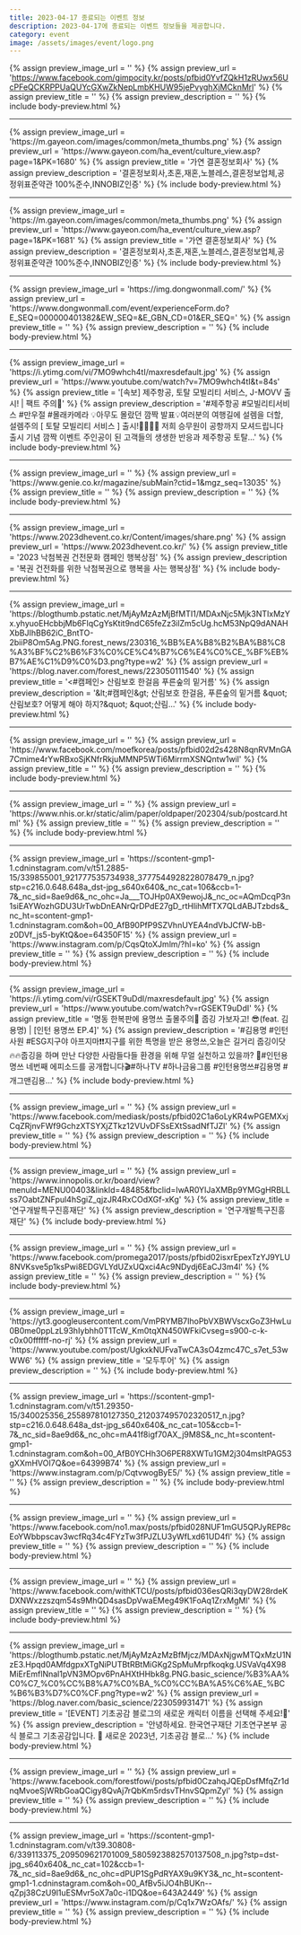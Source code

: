 ```yaml
---
title: 2023-04-17 종료되는 이벤트 정보
description: 2023-04-17에 종료되는 이벤트 정보들을 제공합니다.
category: event
image: /assets/images/event/logo.png
---
```

{% assign preview_image_url = '' %}
{% assign preview_url = 'https://www.facebook.com/gimpocity.kr/posts/pfbid0YvfZQkH1zRUwx56UcPFeQCKRPPUaQUYcGXwZkNepLmbKHUW95jePvyghXjMCknMrl' %}
{% assign preview_title = '' %}
{% assign preview_description = '' %}
{% include body-preview.html %}
<hr>{% assign preview_image_url = 'https://m.gayeon.com/images/common/meta_thumbs.png' %}
{% assign preview_url = 'https://www.gayeon.com/ha_event/culture_view.asp?page=1&PK=1680' %}
{% assign preview_title = '가연 결혼정보회사' %}
{% assign preview_description = '결혼정보회사,초혼,재혼,노블레스,결혼정보업체,공정위표준약관 100%준수,INNOBIZ인증' %}
{% include body-preview.html %}
<hr>{% assign preview_image_url = 'https://m.gayeon.com/images/common/meta_thumbs.png' %}
{% assign preview_url = 'https://www.gayeon.com/ha_event/culture_view.asp?page=1&PK=1681' %}
{% assign preview_title = '가연 결혼정보회사' %}
{% assign preview_description = '결혼정보회사,초혼,재혼,노블레스,결혼정보업체,공정위표준약관 100%준수,INNOBIZ인증' %}
{% include body-preview.html %}
<hr>{% assign preview_image_url = 'https://img.dongwonmall.com/' %}
{% assign preview_url = 'https://www.dongwonmall.com/event/experienceForm.do?E_SEQ=000000401382&EW_SEQ=&E_GBN_CD=01&ER_SEQ=' %}
{% assign preview_title = '' %}
{% assign preview_description = '' %}
{% include body-preview.html %}
<hr>{% assign preview_image_url = 'https://i.ytimg.com/vi/7MO9whch4tI/maxresdefault.jpg' %}
{% assign preview_url = 'https://www.youtube.com/watch?v=7MO9whch4tI&t=84s' %}
{% assign preview_title = '[속보] 제주항공, 토탈 모빌리티 서비스, J-MOVV 출시! | 팩트 주의🚨' %}
{% assign preview_description = '#제주항공 #모빌리티서비스 #만우절 #몰래카메라   💡아무도 몰랐던 깜짝 발표💡여러분의 여행길에 설렘을 더할, 설렘주의 [ 토탈 모빌리티 서비스 ] 출시!💁‍♂💁‍♀ 저희 승무원이 공항까지 모셔드립니다 출시 기념 깜짝 이벤트 주인공이 된 고객들의 생생한 반응과 제주항공 토탈...' %}
{% include body-preview.html %}
<hr>{% assign preview_image_url = '' %}
{% assign preview_url = 'https://www.genie.co.kr/magazine/subMain?ctid=1&mgz_seq=13035' %}
{% assign preview_title = '' %}
{% assign preview_description = '' %}
{% include body-preview.html %}
<hr>{% assign preview_image_url = 'https://www.2023dhevent.co.kr/Content/images/share.png' %}
{% assign preview_url = 'https://www.2023dhevent.co.kr/' %}
{% assign preview_title = '2023 낙첨복권 건전문화 캠페인 행복상점' %}
{% assign preview_description = '복권 건전화를 위한 낙첨복권으로 행복을 사는 행복상점' %}
{% include body-preview.html %}
<hr>{% assign preview_image_url = 'https://blogthumb.pstatic.net/MjAyMzAzMjBfMTI1/MDAxNjc5Mjk3NTIxMzYx.yhyuoEHcbbjMb6FlqCgYsKtit9ndC65feZz3ilZm5cUg.hcM53NpQ9dANAHXbBJIhBB62iC_BntTO-2biiP8Om5Ag.PNG.forest_news/230316_%BB%EA%B8%B2%BA%B8%C8%A3%BF%C2%B6%F3%C0%CE%C4%B7%C6%E4%C0%CE_%BF%EB%B7%AE%C1%D9%C0%D3.png?type=w2' %}
{% assign preview_url = 'https://blog.naver.com/forest_news/223050111540' %}
{% assign preview_title = '&lt;#캠페인&gt; 산림보호 한걸음 푸른숲의 밑거름' %}
{% assign preview_description = '&amp;lt;#캠페인&amp;gt; 산림보호 한걸음, 푸른숲의 밑거름 &amp;quot;산림보호? 어떻게 해야 하지?&amp;quot; &amp;quot;산림...' %}
{% include body-preview.html %}
<hr>{% assign preview_image_url = '' %}
{% assign preview_url = 'https://www.facebook.com/moefkorea/posts/pfbid02d2s428N8qnRVMnGA7Cmime4rYwRBxoSjKNfrRkjuMMNP5WTi6MirrmXSNQntw1wil' %}
{% assign preview_title = '' %}
{% assign preview_description = '' %}
{% include body-preview.html %}
<hr>{% assign preview_image_url = '' %}
{% assign preview_url = 'https://www.nhis.or.kr/static/alim/paper/oldpaper/202304/sub/postcard.html' %}
{% assign preview_title = '' %}
{% assign preview_description = '' %}
{% include body-preview.html %}
<hr>{% assign preview_image_url = 'https://scontent-gmp1-1.cdninstagram.com/v/t51.2885-15/339855001_921777535734938_3777544928228078479_n.jpg?stp=c216.0.648.648a_dst-jpg_s640x640&amp;_nc_cat=106&amp;ccb=1-7&amp;_nc_sid=8ae9d6&amp;_nc_ohc=Ja___TOJHp0AX9ewojJ&amp;_nc_oc=AQmDcqP3n1siEAYWozhGDU3UrTwbDnEANrQrDPdE27gD_rtHlihMfTX7QLdABJTzbds&amp;_nc_ht=scontent-gmp1-1.cdninstagram.com&amp;oh=00_AfB90PfP9SZVhnUYEA4ndVbJCfW-bB-z0DVf_js5-byKtQ&amp;oe=64350F15' %}
{% assign preview_url = 'https://www.instagram.com/p/CqsQtoXJmlm/?hl=ko' %}
{% assign preview_title = '' %}
{% assign preview_description = '' %}
{% include body-preview.html %}
<hr>{% assign preview_image_url = 'https://i.ytimg.com/vi/rGSEKT9uDdI/maxresdefault.jpg' %}
{% assign preview_url = 'https://www.youtube.com/watch?v=rGSEKT9uDdI' %}
{% assign preview_title = '명동 한복판에 용명쓰 출몰주의🚨 줍깅 가보자고! 😎(feat. 김용명) | [인턴 용명쓰 EP.4]' %}
{% assign preview_description = '#김용명 #인턴사원 #ESG지구야 아프지마❗❗지구를 위한 특명을 받은 용명쓰,오늘은 길거리 줍깅이닷 🔥🔥줍깅을 하며 만난 다양한 사람들다들 환경을 위해 무얼 실천하고 있을까? 👀#인턴용명쓰 네번째 에피소드를 공개합니다🎬#하나TV #하나금융그룹 #인턴용명쓰#김용명 #개그맨김용...' %}
{% include body-preview.html %}
<hr>{% assign preview_image_url = '' %}
{% assign preview_url = 'https://www.facebook.com/mediask/posts/pfbid02C1a6oLyKR4wPGEMXxjCqZRjnvFWf9GchzXTSYXjZTkz12VUvDFSsEXtSsadNfTJZl' %}
{% assign preview_title = '' %}
{% assign preview_description = '' %}
{% include body-preview.html %}
<hr>{% assign preview_image_url = '' %}
{% assign preview_url = 'https://www.innopolis.or.kr/board/view?menuId=MENU00403&linkId=48485&fbclid=IwAR0YIJaXMBp9YMGgHRBLLss7OabtZNFpul4hSgiZ_qjzJR4RxCOdXGf-xKg' %}
{% assign preview_title = '연구개발특구진흥재단' %}
{% assign preview_description = '연구개발특구진흥재단' %}
{% include body-preview.html %}
<hr>{% assign preview_image_url = '' %}
{% assign preview_url = 'https://www.facebook.com/promega2017/posts/pfbid02isxrEpexTzYJ9YLU8NVKsve5p1ksPwi8EDGVLYdUZxUQxci4Ac9NDydj6EaCJ3m4l' %}
{% assign preview_title = '' %}
{% assign preview_description = '' %}
{% include body-preview.html %}
<hr>{% assign preview_image_url = 'https://yt3.googleusercontent.com/VmPRYMB7IhoPbVXBWVscxGoZ3HwLu0B0me0ppLzL93hIybhh0T1TcW_Km0tqXN450WFkiCvseg=s900-c-k-c0x00ffffff-no-rj' %}
{% assign preview_url = 'https://www.youtube.com/post/UgkxkNUFvaTwCA3sO4zmc47C_s7et_53wWW6' %}
{% assign preview_title = '모두투어' %}
{% assign preview_description = '' %}
{% include body-preview.html %}
<hr>{% assign preview_image_url = 'https://scontent-gmp1-1.cdninstagram.com/v/t51.29350-15/340025356_255897810127350_212037495702320517_n.jpg?stp=c216.0.648.648a_dst-jpg_s640x640&amp;_nc_cat=105&amp;ccb=1-7&amp;_nc_sid=8ae9d6&amp;_nc_ohc=mA41f8igf70AX_j9M8S&amp;_nc_ht=scontent-gmp1-1.cdninstagram.com&amp;oh=00_AfB0YCHh3O6PER8XWTu1GM2j304msItPAG53gXXmHVOI7Q&amp;oe=64399B74' %}
{% assign preview_url = 'https://www.instagram.com/p/CqtvwogByE5/' %}
{% assign preview_title = '' %}
{% assign preview_description = '' %}
{% include body-preview.html %}
<hr>{% assign preview_image_url = '' %}
{% assign preview_url = 'https://www.facebook.com/no1.max/posts/pfbid028NUF1mGU5QPJyREP8cEoYWbbpscav3wcfRq34c4FYzTw3fPJZLU3yWfLxd61UD4fl' %}
{% assign preview_title = '' %}
{% assign preview_description = '' %}
{% include body-preview.html %}
<hr>{% assign preview_image_url = '' %}
{% assign preview_url = 'https://www.facebook.com/withKTCU/posts/pfbid036esQRi3qyDW28rdeKDXNWxzzszqm54s9MhQD4sasDpVwaEMeg49K1FoAq1ZrxMgMl' %}
{% assign preview_title = '' %}
{% assign preview_description = '' %}
{% include body-preview.html %}
<hr>{% assign preview_image_url = 'https://blogthumb.pstatic.net/MjAyMzAzMzBfMjcz/MDAxNjgwMTQxMzU1NzE3.Hpqd0AMfdgpxXTgNiPUTBtRBtMiGKg2SpMuMrpfkoqkg.USVaVq4X98MiErEmflNnal1pVN3MOpv6PnAHXtHHbk8g.PNG.basic_science/%B3%AA%C0%C7_%C0%CC%B8%A7%C0%BA_%C0%CC%BA%A5%C6%AE_%BC%B6%B3%D7%C0%CF.png?type=w2' %}
{% assign preview_url = 'https://blog.naver.com/basic_science/223059931471' %}
{% assign preview_title = '[EVENT] 기초공감 블로그의 새로운 캐릭터 이름을 선택해 주세요!💜' %}
{% assign preview_description = '안녕하세요. 한국연구재단 기초연구본부 공식 블로그 기초공감입니다. 💜 새로운 2023년, 기초공감 블로...' %}
{% include body-preview.html %}
<hr>{% assign preview_image_url = '' %}
{% assign preview_url = 'https://www.facebook.com/forestfowi/posts/pfbid0CzahqJQEpDsfMfqZr1dnqMvoeSjWRbGoaQCigy8QvAj7rQbKm5rdsvTHnvSQpmZyl' %}
{% assign preview_title = '' %}
{% assign preview_description = '' %}
{% include body-preview.html %}
<hr>{% assign preview_image_url = 'https://scontent-gmp1-1.cdninstagram.com/v/t39.30808-6/339113375_209509621701009_5805923882570137508_n.jpg?stp=dst-jpg_s640x640&amp;_nc_cat=102&amp;ccb=1-7&amp;_nc_sid=8ae9d6&amp;_nc_ohc=dPUP1SgPdRYAX9u9KY3&amp;_nc_ht=scontent-gmp1-1.cdninstagram.com&amp;oh=00_AfBv5iJO4hBUKn--qZpj38CzU9l1uESMvr5oX7a0c-i1DQ&amp;oe=643A2449' %}
{% assign preview_url = 'https://www.instagram.com/p/Cq1x7WzOAfs/' %}
{% assign preview_title = '' %}
{% assign preview_description = '' %}
{% include body-preview.html %}